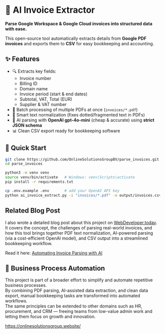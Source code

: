 # 📑 AI Invoice Extractor

**Parse Google Workspace & Google Cloud invoices into structured data with ease.**

This open-source tool automatically extracts details from **Google PDF invoices** and exports them to **CSV** for easy bookkeeping and accounting.

## ✨ Features
- 🔍 Extracts key fields:
  - Invoice number  
  - Billing ID  
  - Domain name  
  - Invoice period (start & end dates)  
  - Subtotal, VAT, Total (EUR)  
  - Supplier & VAT number  
- 📂 Batch processing of multiple PDFs at once (`invoices/*.pdf`)  
- 🧹 Smart text normalization (fixes dotted/fragmented text in PDFs)  
- 🤖 AI parsing with **OpenAI gpt-4o-mini** (cheap & accurate) using **strict JSON schema**  
- 📊 Clean CSV export ready for bookkeeping software  

## 🚀 Quick Start

```bash
git clone https://github.com/OnlineSolutionsGroupBV/parse_invoices.git
cd parse_invoices

python3 -m venv venv
source venv/bin/activate   # Windows: venv\Scripts\activate
pip install -r requirements.txt

cp .env.example .env       # add your OpenAI API key
python ai_invoice_extract.py -i "invoices/*.pdf" -o output/invoices.csv

```


##  Related Blog Post

I also wrote a detailed blog post about this project on [WebDeveloper.today](https://www.webdeveloper.today/2025/08/automating-invoice-parsing-with-ai.html). It covers the concept, the challenges of parsing real-world invoices, and how this tool brings together PDF text normalization, AI-powered parsing (via a cost-efficient OpenAI model), and CSV output into a streamlined bookkeeping workflow.

Read it here: [Automating Invoice Parsing with AI](https://www.webdeveloper.today/2025/08/automating-invoice-parsing-with-ai.html)


## 🔄 Business Process Automation

This project is part of a broader effort to simplify and automate repetitive business processes.  
By combining PDF parsing, AI-assisted data extraction, and clean data export, manual bookkeeping tasks are transformed into automated workflows.  
The same principles can be extended to other domains such as HR, procurement, and CRM — freeing teams from low-value admin work and letting them focus on growth and innovation.

https://onlinesolutionsgroup.website/
